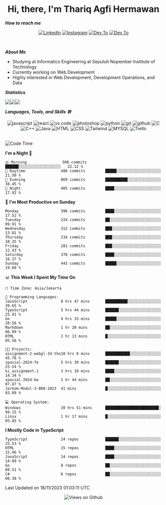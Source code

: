 <div align="center">
  <h1>Hi, there, I'm Thariq Agfi Hermawan</h1>
</div>


***How to reach me***
<p align='center'>
   <a href="https://www.linkedin.com/in/thariqagfihermawan" target="_blank"><img src="https://img.shields.io/badge/LinkedIn-0077B5?style=for-the-badge&logo=linkedin&logoColor=white" alt="LinkedIn"></a>
   <a href="https://www.instagram.com/thoriqagfi" target="_blank"><img src="https://img.shields.io/badge/Instagram-E4405F?style=for-the-badge&logo=instagram&logoColor=white" alt="Instagram"></a>
   <a href="https://medium.com/@thoriq.aghfi60" target="_blank"><img src="https://img.shields.io/badge/Medium-12100E?style=for-the-badge&logo=medium&logoColor=white" alt="Dev To"></a>
   <a href="https://linktr.ee/thoriqagfi" target="_blank"><img src="https://img.shields.io/badge/linktree-1de9b6?style=for-the-badge&logo=linktree&logoColor=white" alt="Dev To"></a>
</p>

<br>

***About Me***
- Studying at Informatics Engineering at Sepuluh Nopember Institute of Technology
- Currently working on Web Development
- Highly interested in Web Development, Development Operations, and Data

***Statistics***

<!-- [![GitHub Streak](http://github-readme-streak-stats.herokuapp.com?user=thoriqagfi&theme=dark)](https://git.io/streak-stats) -->

<div align="center">
  <div style="display: flex;">
    <img src="http://github-readme-streak-stats.herokuapp.com?user=thoriqagfi&theme=chartreuse-dark"/>
    <img src="https://github-readme-stats.vercel.app/api/top-langs/?username=thoriqagfi&layout=compact&&theme=chartreuse-dark&langs_count=8)](https://github.com/thoriqagfi"/>
    <img src="https://github-readme-stats.vercel.app/api?username=thoriqagfi&show_icons=true&theme=chartreuse-dark"/>
  </div>
</div>

<!-- [![Top Langs](https://github-readme-stats.vercel.app/api/top-langs/?username=thoriqagfi&layout=compact&&theme=chartreuse-dark&langs_count=8)](https://github.com/thoriqagfi)
< ![Agfi's GitHub stats](https://github-readme-stats.vercel.app/api?username=thoriqagfi&show_icons=true&theme=chartreuse-dark) -->

***Languages, Tools, and Skills 🛠***

  <div align="center">
    <img src="https://img.shields.io/badge/JavaScript-F7DF1E?style=for-the-badge&logo=javascript&logoColor=black" alt="javascript" />
    <img src="https://img.shields.io/badge/React-61DAFB?style=for-the-badge&logo=react&logoColor=black" alt="react" />
    <img src="https://img.shields.io/badge/vs%20code-007ACC?style=for-the-badge&logo=visual%20studio%20code&logoColor=white" alt="vs code" />
    <img src="https://img.shields.io/badge/adobe%20photoshop-31A8FF?style=for-the-badge&logo=adobe%20photoshop&logoColor=white" alt="photoshop" />
    <img src="https://img.shields.io/badge/python-3776AB?style=for-the-badge&logo=python&logoColor=white" alt="python" />
    <img src="https://img.shields.io/badge/Git-F05032?style=for-the-badge&logo=git&logoColor=white" alt="git" />
    <img src="https://img.shields.io/badge/GitHub-100000?style=for-the-badge&logo=github&logoColor=white" alt="github" />
    <img src="https://img.shields.io/badge/c-%2300599C.svg?style=for-the-badge&logo=c&logoColor=white" alt="C" />
    <img src="https://img.shields.io/badge/c++-%2300599C.svg?style=for-the-badge&logo=c%2B%2B&logoColor=white" alt="C++" />
    <img src="https://img.shields.io/badge/Java-ED8B00?style=for-the-badge&logo=java&logoColor=white" alt="Java"/>
    <img src="https://img.shields.io/badge/HTML5-E34F26?style=for-the-badge&logo=html5&logoColor=white" alt="HTML" />
    <img src="https://img.shields.io/badge/CSS-239120?&style=for-the-badge&logo=css3&logoColor=white" alt ="CSS" />
    <img src="https://img.shields.io/badge/tailwindcss-%2338B2AC.svg?style=for-the-badge&logo=tailwind-css&logoColor=white" alt="Tailwind" />
    <img src="https://img.shields.io/badge/MySQL-00000F?style=for-the-badge&logo=mysql&logoColor=white" alt="MYSQL" />
    <img src="https://img.shields.io/badge/Trello-%23026AA7.svg?style=for-the-badge&logo=Trello&logoColor=white" alt="Trello" />
  </div><br>

<!--START_SECTION:waka-->
![Code Time](http://img.shields.io/badge/Code%20Time-770%20hrs%2048%20mins-blue)

**I'm a Night 🦉** 

```text
🌞 Morning                500 commits         ██████░░░░░░░░░░░░░░░░░░░   22.12 % 
🌆 Daytime                486 commits         █████░░░░░░░░░░░░░░░░░░░░   21.50 % 
🌃 Evening                869 commits         ██████████░░░░░░░░░░░░░░░   38.45 % 
🌙 Night                  405 commits         ████░░░░░░░░░░░░░░░░░░░░░   17.92 % 
```
📅 **I'm Most Productive on Sunday** 

```text
Monday                   396 commits         ████░░░░░░░░░░░░░░░░░░░░░   17.52 % 
Tuesday                  224 commits         ██░░░░░░░░░░░░░░░░░░░░░░░   09.91 % 
Wednesday                312 commits         ███░░░░░░░░░░░░░░░░░░░░░░   13.81 % 
Thursday                 234 commits         ███░░░░░░░░░░░░░░░░░░░░░░   10.35 % 
Friday                   281 commits         ███░░░░░░░░░░░░░░░░░░░░░░   12.43 % 
Saturday                 370 commits         ████░░░░░░░░░░░░░░░░░░░░░   16.37 % 
Sunday                   443 commits         █████░░░░░░░░░░░░░░░░░░░░   19.60 % 
```


📊 **This Week I Spent My Time On** 

```text
🕑︎ Time Zone: Asia/Jakarta

💬 Programming Languages: 
JavaScript               8 hrs 47 mins       ██████████░░░░░░░░░░░░░░░   39.65 % 
TypeScript               5 hrs 44 mins       ██████░░░░░░░░░░░░░░░░░░░   25.91 % 
Go                       4 hrs 33 mins       █████░░░░░░░░░░░░░░░░░░░░   20.56 % 
Markdown                 1 hr 20 mins        ██░░░░░░░░░░░░░░░░░░░░░░░   06.09 % 
HTML                     1 hr 13 mins        █░░░░░░░░░░░░░░░░░░░░░░░░   05.56 % 

🐱‍💻 Projects: 
assignment-2-webgl-3d-tho10 hrs 8 mins       ███████████░░░░░░░░░░░░░░   45.76 % 
spasial-2024-fe          5 hrs 39 mins       ██████░░░░░░░░░░░░░░░░░░░   25.54 % 
ki_assignment-1          3 hrs 10 mins       ████░░░░░░░░░░░░░░░░░░░░░   14.34 % 
spasial-2024-be          1 hr 44 mins        ██░░░░░░░░░░░░░░░░░░░░░░░   07.87 % 
Jarkom-Modul-3-B08-2023  41 mins             █░░░░░░░░░░░░░░░░░░░░░░░░   03.09 % 

💻 Operating System: 
Windows                  20 hrs 51 mins      ████████████████████████░   94.15 % 
Linux                    1 hr 17 mins        █░░░░░░░░░░░░░░░░░░░░░░░░   05.85 % 
```

**I Mostly Code in TypeScript** 

```text
TypeScript               24 repos            ██████░░░░░░░░░░░░░░░░░░░   25.53 % 
HTML                     15 repos            ████░░░░░░░░░░░░░░░░░░░░░   15.96 % 
JavaScript               14 repos            ████░░░░░░░░░░░░░░░░░░░░░   14.89 % 
Go                       8 repos             ██░░░░░░░░░░░░░░░░░░░░░░░   08.51 % 
C#                       6 repos             ██░░░░░░░░░░░░░░░░░░░░░░░   06.38 % 
```




 Last Updated on 18/11/2023 01:03:11 UTC
<!--END_SECTION:waka-->

<div align="center">
<img src="https://komarev.com/ghpvc/?username=thoriqagfi&color=blue" alt="Views on Github" />
</div>